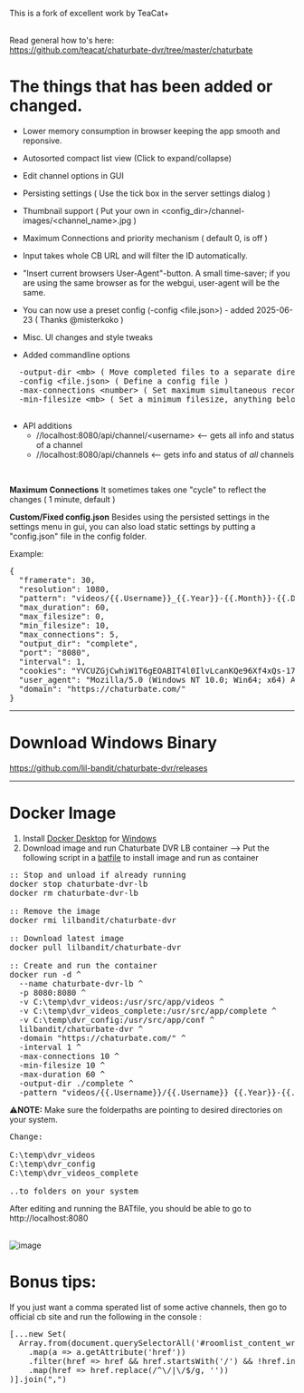This is a fork of excellent work by TeaCat+ 

<br>Read general how to's here:
<br>https://github.com/teacat/chaturbate-dvr/tree/master/chaturbate


The things that has been added or changed.
=============================
- Lower memory consumption in browser keeping the app smooth and reponsive. 
- Autosorted compact list view (Click to expand/collapse)
- Edit channel options in GUI
- Persisting settings ( Use the tick box in the server settings dialog )
- Thumbnail support ( Put your own in <config_dir>/channel-images/<channel_name>.jpg )
- Maximum Connections and priority mechanism ( default 0, is off ) 
- Input takes whole CB URL and will filter the ID automatically.
- "Insert current browsers User-Agent"-button. A small time-saver; if you are using the same browser as for the webgui, user-agent will be the same.
- You can now use a preset config (-config <file.json>) - added 2025-06-23 ( Thanks @misterkoko ) 
- Misc. UI changes and style tweaks

- Added commandline options
<pre>
  -output-dir &lt;mb&gt; ( Move completed files to a separate directory)
  -config &lt;file.json&gt; ( Define a config file )
  -max-connections &lt;number&gt; ( Set maximum simultaneous recordings. )
  -min-filesize &lt;mb&gt; ( Set a minimum filesize, anything below it will get deleted )
  </pre>
  

- API additions
  - //localhost:8080/api/channel/\<username\> <-- gets all info and status of a channel
  - //localhost:8080/api/channels  <-- gets info and status of <i>all</i> channels

<br>

<b>Maximum Connections</b> 
It sometimes takes one "cycle" to reflect the changes ( 1 minute, default ) 

<b>Custom/Fixed config.json</b> 
Besides using the persisted settings in the settings menu in gui, 
you can also load static settings by putting a "config.json" file in the config folder.

Example:
<pre>
{
  "framerate": 30,
  "resolution": 1080,
  "pattern": "videos/{{.Username}}_{{.Year}}-{{.Month}}-{{.Day}}_{{.Hour}}-{{.Minute}}-{{.Second}}{{if .Sequence}}_{{.Sequence}}{{end}}",
  "max_duration": 60,
  "max_filesize": 0,
  "min_filesize": 10,
  "max_connections": 5,
  "output_dir": "complete",
  "port": "8080",
  "interval": 1,
  "cookies": "YVCUZGjCwhiW1T6gEOABIT4l0IlvLcanKQe96Xf4xQs-1753725850-1.2.1.1-RS1k8E8oSeEnO5TXb15qtmDN3ccLgG7xKP.8ZTzohHmv9JvQzNZMDCA3vmpZ106pNuQhArINmOiow48CpKnJtF6RJSJesmoFHXPB6lx0u5QHA5aMuhzO7HeA8z84uFyOzmC8LgL1RfkVGhuTniNDCZ2k79ZVassAXcPwpVxGvw3po2i6EZIe2ySUl_eLLvJGZWBXj2BeKUNech_8XTOQy2KT_8s31SIv3xep6S4YS2M",
  "user_agent": "Mozilla/5.0 (Windows NT 10.0; Win64; x64) AppleWebKit/537.36 (KHTML, like Gecko) Chrome/138.0.0.0 Safari/537.36",
  "domain": "https://chaturbate.com/"
}
</pre>

---------------------------------------------

Download Windows Binary
=============================
https://github.com/lil-bandit/chaturbate-dvr/releases


---------------------------------------------

Docker Image 
=============================
1. Install <a href="https://www.docker.com/products/docker-desktop/">Docker Desktop</a> for <u>Windows</u>
2. Download image and run Chaturbate DVR LB container --> Put the following script in a <a href="https://github.com/lil-bandit/chaturbate-dvr/releases/tag/docker-helper">batfile</a> to install image and run as container<br> 



<pre>
:: Stop and unload if already running
docker stop chaturbate-dvr-lb
docker rm chaturbate-dvr-lb

:: Remove the image
docker rmi lilbandit/chaturbate-dvr

:: Download latest image
docker pull lilbandit/chaturbate-dvr

:: Create and run the container
docker run -d ^
  --name chaturbate-dvr-lb ^
  -p 8080:8080 ^
  -v C:\temp\dvr_videos:/usr/src/app/videos ^
  -v C:\temp\dvr_videos_complete:/usr/src/app/complete ^
  -v C:\temp\dvr_config:/usr/src/app/conf ^
  lilbandit/chaturbate-dvr ^
  -domain "https://chaturbate.com/" ^
  -interval 1 ^
  -max-connections 10 ^
  -min-filesize 10 ^
  -max-duration 60 ^
  -output-dir ./complete ^
  -pattern "videos/{{.Username}}/{{.Username}}_{{.Year}}-{{.Month}}-{{.Day}}_{{.Hour}}-{{.Minute}}-{{.Second}}{{if .Sequence}}_{{.Sequence}}{{end}}"
</pre>
⚠️<b>NOTE:</b> Make sure the folderpaths are pointing to desired directories on your system.

<pre>
Change:
  
C:\temp\dvr_videos
C:\temp\dvr_config
C:\temp\dvr_videos_complete

..to folders on your system
</pre>

After editing and running the BATfile, you should be able to go to http://localhost:8080 
<br>
<br>


![image](https://github.com/user-attachments/assets/84c185cf-3c70-4493-89bb-1ca7fdcce3fc)




Bonus tips:
=============================

If you just want a comma sperated list of some active channels, 
then go to official cb site and run the following in the console :
<pre>
[...new Set(
  Array.from(document.querySelectorAll('#roomlist_content_wrapper a'))
    .map(a => a.getAttribute('href'))
    .filter(href => href && href.startsWith('/') && !href.includes('?'))
    .map(href => href.replace(/^\/|\/$/g, ''))
)].join(",")
</pre>



